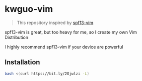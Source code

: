 # kwguo-vim

> This repository inspired by [spf13-vim](https://github.com/spf13/spf13-vim)

spf13-vim is great, but too heavy for me, so I create my own Vim Distribution

I highly recommend spf13-vim if your device are powerful

## Installation

```bash
bash <(curl https://bit.ly/2Ojwlzi -L)
```
